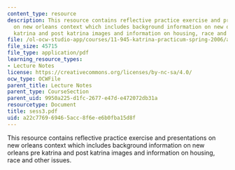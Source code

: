 ```yaml
---
content_type: resource
description: This resource contains reflective practice exercise and presentations
  on new orleans context which includes background information on new orleans pre
  katrina and post katrina images and information on housing, race and other issues.
file: /ol-ocw-studio-app/courses/11-945-katrina-practicum-spring-2006/a22c776969465acc8f6ee6b0fba15d8f_sess3.pdf
file_size: 45715
file_type: application/pdf
learning_resource_types:
- Lecture Notes
license: https://creativecommons.org/licenses/by-nc-sa/4.0/
ocw_type: OCWFile
parent_title: Lecture Notes
parent_type: CourseSection
parent_uid: 9950a225-d1fc-2677-e47d-e472072db31a
resourcetype: Document
title: sess3.pdf
uid: a22c7769-6946-5acc-8f6e-e6b0fba15d8f
---
```

This resource contains reflective practice exercise and presentations on new orleans context which includes background information on new orleans pre katrina and post katrina images and information on housing, race and other issues.